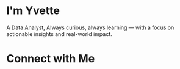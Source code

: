 # I'm Yvette
A Data Analyst, Always curious, always learning — with a focus on actionable insights and real-world impact.

# Connect with Me
